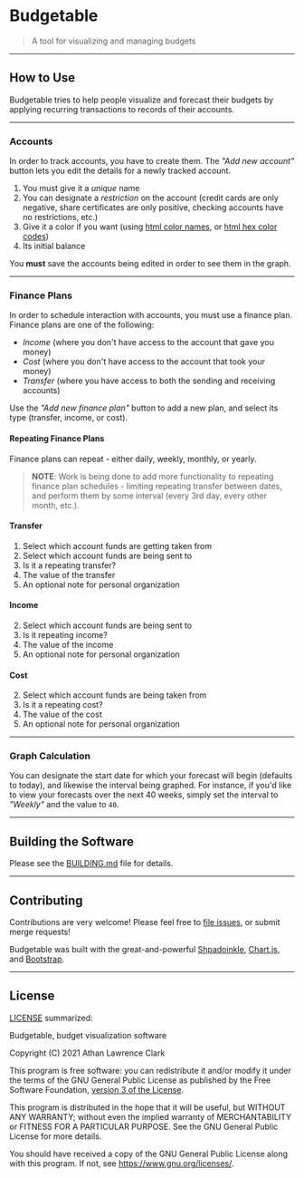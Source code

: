 # Budgetable

> A tool for visualizing and managing budgets

----------------------

## How to Use

Budgetable tries to help people visualize and forecast their budgets by applying recurring transactions to records of their accounts.

---------------------

### Accounts

In order to track accounts, you have to create them. The _"Add new account"_ button lets you edit the details for a newly tracked account.

1. You must give it a _unique_ name
2. You can designate a _restriction_ on the account (credit cards are only negative, share certificates are only positive, checking accounts have no restrictions, etc.)
3. Give it a color if you want (using [html color names](https://htmlcolorcodes.com/color-names/), or [html hex color codes](https://htmlcolorcodes.com/))
4. Its initial balance

You **must** save the accounts being edited in order to see them in the graph.

-----------------

### Finance Plans

In order to schedule interaction with accounts, you must use a finance plan. Finance plans are one of the following:

- _Income_ (where you don't have access to the account that gave you money)
- _Cost_ (where you don't have access to the account that took your money)
- _Transfer_ (where you have access to both the sending and receiving accounts)

Use the _"Add new finance plan"_ button to add a new plan, and select its type (transfer, income, or cost).

#### Repeating Finance Plans

Finance plans can repeat - either daily, weekly, monthly, or yearly.

> **NOTE**: Work is being done to add more functionality to repeating finance plan schedules - limiting repeating transfer between dates, and perform them by some interval (every 3rd day, every other month, etc.).

#### Transfer

1. Select which account funds are getting taken from
2. Select which account funds are being sent to
3. Is it a repeating transfer?
4. The value of the transfer
5. An optional note for personal organization

#### Income

2. Select which account funds are being sent to
3. Is it repeating income?
4. The value of the income
5. An optional note for personal organization

#### Cost

2. Select which account funds are being taken from
3. Is it a repeating cost?
4. The value of the cost
5. An optional note for personal organization

----------------------

### Graph Calculation

You can designate the start date for which your forecast will begin (defaults to today), and likewise the interval being graphed. For instance, if you'd like to view your forecasts over the next 40 weeks, simply set the interval to _"Weekly"_ and the value to `40`.

----------------------

## Building the Software

Please see the [BUILDING.md](./BUILDING.md) file for details.

----------------------

## Contributing

Contributions are very welcome! Please feel free to [file issues](https://github.com/budgetable/budgetable.github.io/issues), or submit merge requests!

Budgetable was built with the great-and-powerful [Shpadoinkle](https://shpadoinkle.org), [Chart.js](https://chartjs.org), and [Bootstrap](https://getbootstrap.com).

----------------------

## License

[LICENSE](./LICENSE) summarized:

Budgetable, budget visualization software

Copyright (C) 2021  Athan Lawrence Clark

This program is free software: you can redistribute it and/or modify
it under the terms of the GNU General Public License as published by
the Free Software Foundation, [version 3 of the License](https://www.gnu.org/licenses/gpl-3.0.en.html).

This program is distributed in the hope that it will be useful,
but WITHOUT ANY WARRANTY; without even the implied warranty of
MERCHANTABILITY or FITNESS FOR A PARTICULAR PURPOSE.  See the
GNU General Public License for more details.

You should have received a copy of the GNU General Public License
along with this program.  If not, see https://www.gnu.org/licenses/.
